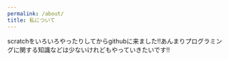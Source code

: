 ```yaml
---
permalink: /about/
title: 私について
---
```

scratchをいろいろやったりしてからgithubに来ました!!あんまりプログラミングに関する知識などは少ないけれどもやっていきたいです!!